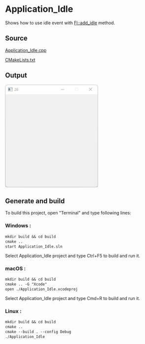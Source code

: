 # Application_Idle

Shows how to use idle event with [Fl::add_idle](https://www.fltk.org/doc-1.3/classFl.html#a4e7a1b5d18c2f073238a8466a62a3e7a) method.

## Source

[Application_Idle.cpp](Application_Idle.cpp)

[CMakeLists.txt](CMakeLists.txt)

## Output

![output](../../../docs/Pictures/Examples/Application_Idle.png)

## Generate and build

To build this project, open "Terminal" and type following lines:

### Windows :

``` shell
mkdir build && cd build
cmake .. 
start Application_Idle.sln
```

Select Application_Idle project and type Ctrl+F5 to build and run it.

### macOS :

``` shell
mkdir build && cd build
cmake .. -G "Xcode"
open ./Application_Idle.xcodeproj
```

Select Application_Idle project and type Cmd+R to build and run it.

### Linux :

``` shell
mkdir build && cd build
cmake .. 
cmake --build . --config Debug
./Application_Idle
```
